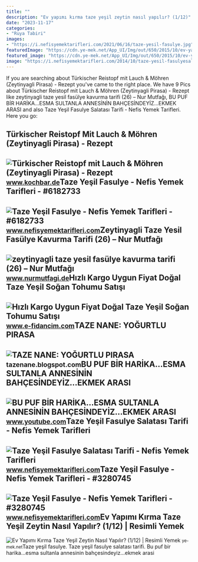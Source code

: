 ```yaml
---
title: ""
description: "Ev yapımı kırma taze yeşil zeytin nasıl yapılır? (1/12)"
date: "2023-11-17"
categories:
- "Ruya Tabiri"
images:
- "https://i.nefisyemektarifleri.com/2021/06/16/taze-yesil-fasulye.jpg"
featuredImage: "https://cdn.ye-mek.net/App_UI/Img/out/650/2015/10/ev-yapimi-kirma-taze-yesil-su-zeytini-resimli-yemek-tarifi(1).jpg"
featured_image: "https://cdn.ye-mek.net/App_UI/Img/out/650/2015/10/ev-yapimi-kirma-taze-yesil-su-zeytini-resimli-yemek-tarifi(1).jpg"
image: "https://i.nefisyemektarifleri.com/2014/10/taze-yesil-fasulyesalatasi-.jpg"
---
```


If you are searching about Türkischer Reistopf mit Lauch &amp; Möhren (Zeytinyagli Pirasa) - Rezept you've came to the right place. We have 9 Pics about Türkischer Reistopf mit Lauch &amp; Möhren (Zeytinyagli Pirasa) - Rezept like zeytinyagli taze yesil fasülye kavurma tarifi (26) – Nur Mutfağı, BU PUF BİR HARİKA...ESMA SULTANLA ANNESİNİN BAHÇESİNDEYİZ...EKMEK ARASI and also Taze Yeşil Fasulye Salatası Tarifi - Nefis Yemek Tarifleri. Here you go:

Türkischer Reistopf Mit Lauch &amp; Möhren (Zeytinyagli Pirasa) - Rezept
------------------------------------------------------------------------

 ![Türkischer Reistopf mit Lauch & Möhren (Zeytinyagli Pirasa) - Rezept](https://ais.kochbar.de/kbrezept/320814_267272/620x465/tuerkischer-reistopf-mit-lauch-moehren-zeytinyagli-pirasa-rezept-bild-nr-13.jpg) <small>www.kochbar.de</small>Taze Yeşil Fasulye - Nefis Yemek Tarifleri - #6182733
-----------------------------------------------------

 ![Taze Yeşil Fasulye - Nefis Yemek Tarifleri - #6182733](https://i.nefisyemektarifleri.com/2021/06/16/taze-yesil-fasulye.jpg) <small>www.nefisyemektarifleri.com</small>Zeytinyagli Taze Yesil Fasülye Kavurma Tarifi (26) – Nur Mutfağı
----------------------------------------------------------------

 ![zeytinyagli taze yesil fasülye kavurma tarifi (26) – Nur Mutfağı](http://www.nurmutfagi.de/wp-content/uploads/2017/10/zeytinyagli-taze-yesil-fasülye-kavurma-tarifi-26.jpg) <small>www.nurmutfagi.de</small>Hızlı Kargo Uygun Fiyat Doğal Taze Yeşil Soğan Tohumu Satışı
------------------------------------------------------------

 ![Hızlı Kargo Uygun Fiyat Doğal Taze Yeşil Soğan Tohumu Satışı](https://st1.myideasoft.com/shop/hr/14/myassets/products/017/miracle-taze-yesil-sogan-tohumu-5-gram-2425-jpg.jpeg?revision=1523863246) <small>www.e-fidancim.com</small>TAZE NANE: YOĞURTLU PIRASA
--------------------------

 ![TAZE NANE: YOĞURTLU PIRASA](http://2.bp.blogspot.com/-ARu7v_AJ5Ks/TxVdOT9gusI/AAAAAAAAEqU/OnzZr4kDmLU/s1600/020+%25282%2529.JPG) <small>tazenane.blogspot.com</small>BU PUF BİR HARİKA...ESMA SULTANLA ANNESİNİN BAHÇESİNDEYİZ...EKMEK ARASI
-----------------------------------------------------------------------

 ![BU PUF BİR HARİKA...ESMA SULTANLA ANNESİNİN BAHÇESİNDEYİZ...EKMEK ARASI](https://i.ytimg.com/vi/wjdEbyAc73g/maxresdefault.jpg) <small>www.youtube.com</small>Taze Yeşil Fasulye Salatası Tarifi - Nefis Yemek Tarifleri
----------------------------------------------------------

 ![Taze Yeşil Fasulye Salatası Tarifi - Nefis Yemek Tarifleri](https://i.nefisyemektarifleri.com/2014/10/taze-yesil-fasulyesalatasi-.jpg) <small>www.nefisyemektarifleri.com</small>Taze Yeşil Fasulye - Nefis Yemek Tarifleri - #3280745
-----------------------------------------------------

 ![Taze Yeşil Fasulye - Nefis Yemek Tarifleri - #3280745](https://i.nefisyemektarifleri.com/2017/05/15/taze-yesil-fasulye.jpg) <small>www.nefisyemektarifleri.com</small>Ev Yapımı Kırma Taze Yeşil Zeytin Nasıl Yapılır? (1/12) | Resimli Yemek
-----------------------------------------------------------------------

 ![Ev Yapımı Kırma Taze Yeşil Zeytin Nasıl Yapılır? (1/12) | Resimli Yemek](https://cdn.ye-mek.net/App_UI/Img/out/650/2015/10/ev-yapimi-kirma-taze-yesil-su-zeytini-resimli-yemek-tarifi(1).jpg) <small>ye-mek.net</small>Taze yeşil fasulye. Taze yeşil fasulye salatası tarifi. Bu puf bi̇r hari̇ka...esma sultanla annesi̇ni̇n bahçesi̇ndeyi̇z...ekmek arasi
